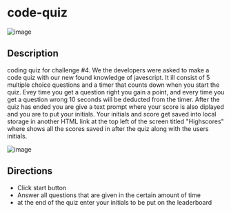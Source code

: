 # code-quiz

![image](https://user-images.githubusercontent.com/92951480/143806302-b78ecd5c-9ca1-44d6-ac74-3dbc8e83fd8a.png)


## Description

coding quiz for challenge #4. We the developers were asked to make a code quiz with our new found knowledge of javescript. It ill consist of 5 multiple choice questions and
a timer that counts down when you start the quiz. Evey time you get a question right you gain a point, and every time you get a question wrong 10 seconds will be deducted from the timer. After the quiz has ended you are give a text prompt where your score is also diplayed and you are to put your initials. Your initials and score get saved into local storage in another HTML link at the top left of the screen titled "Highscores" where shows all the scores saved in after the quiz along with the users initials.

![image](https://user-images.githubusercontent.com/92951480/143806374-0aef19c7-8133-49b9-a654-42e5c8d00c72.png)

## Directions

* Click start button
* Answer all questions that are given in the certain amount of time
* at the end of the quiz enter your initials to be put on the leaderboard
